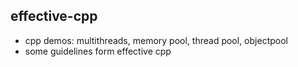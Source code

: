 ## effective-cpp
- cpp demos: multithreads, memory pool, thread pool, objectpool
- some guidelines form effective cpp
